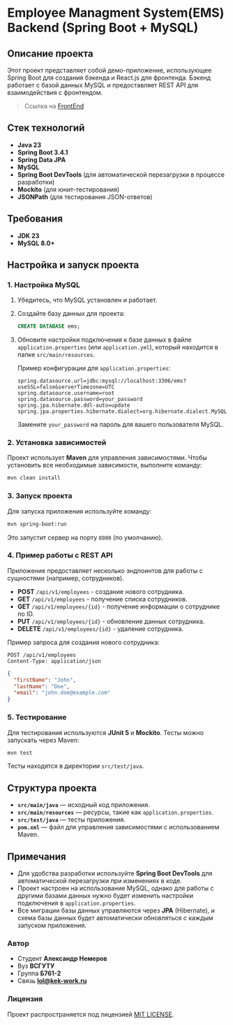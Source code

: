 # Employee Managment System(EMS) Backend (Spring Boot + MySQL)

## Описание проекта

Этот проект представляет собой демо-приложение, использующее Spring Boot для создания бэкенда и React.js для фронтенда. Бэкенд работает с базой данных MySQL и предоставляет REST API для взаимодействия с фронтендом.
>Ссылка на [FrontEnd](https://github.com/DANTECK-dev/ems-react-spring)

## Стек технологий

- **Java 23**
- **Spring Boot 3.4.1**
- **Spring Data JPA**
- **MySQL**
- **Spring Boot DevTools** (для автоматической перезагрузки в процессе разработки)
- **Mockito** (для юнит-тестирования)
- **JSONPath** (для тестирования JSON-ответов)

## Требования

- **JDK 23**
- **MySQL 8.0+**

## Настройка и запуск проекта

### 1. Настройка MySQL

1. Убедитесь, что MySQL установлен и работает.
2. Создайте базу данных для проекта:

   ```sql
   CREATE DATABASE ems;
   ```

3. Обновите настройки подключения к базе данных в файле `application.properties` (или `application.yml`), который находится в папке `src/main/resources`.

   Пример конфигурации для `application.properties`:

   ```properties
   spring.datasource.url=jdbc:mysql://localhost:3306/ems?useSSL=false&serverTimezone=UTC
   spring.datasource.username=root
   spring.datasource.password=your_password
   spring.jpa.hibernate.ddl-auto=update
   spring.jpa.properties.hibernate.dialect=org.hibernate.dialect.MySQL8Dialect
   ```

   Замените `your_password` на пароль для вашего пользователя MySQL.

### 2. Установка зависимостей

Проект использует **Maven** для управления зависимостями. Чтобы установить все необходимые зависимости, выполните команду:

```bash
mvn clean install
```

### 3. Запуск проекта

Для запуска приложения используйте команду:

```bash
mvn spring-boot:run
```

Это запустит сервер на порту `8080` (по умолчанию).

### 4. Пример работы с REST API

Приложение предоставляет несколько эндпоинтов для работы с сущностями (например, сотрудников).

- **POST** `/api/v1/employees` - создание нового сотрудника.
- **GET** `/api/v1/employees` - получение списка сотрудников.
- **GET** `/api/v1/employees/{id}` - получение информации о сотруднике по ID.
- **PUT** `/api/v1/employees/{id}` - обновление данных сотрудника.
- **DELETE** `/api/v1/employees/{id}` - удаление сотрудника.

Пример запроса для создания нового сотрудника:

```text
POST /api/v1/employees
Content-Type: application/json
```
```json
{
  "firstName": "John",
  "lastName": "Doe",
  "email": "john.doe@example.com"
}
```

### 5. Тестирование

Для тестирования используются **JUnit 5** и **Mockito**. Тесты можно запускать через Maven:

```bash
mvn test
```

Тесты находятся в директории `src/test/java`.

## Структура проекта

- **`src/main/java`** — исходный код приложения.
- **`src/main/resources`** — ресурсы, такие как `application.properties`.
- **`src/test/java`** — тесты приложения.
- **`pom.xml`** — файл для управления зависимостями с использованием Maven.

## Примечания

- Для удобства разработки используйте **Spring Boot DevTools** для автоматической перезагрузки при изменениях в коде.
- Проект настроен на использование MySQL, однако для работы с другими базами данных нужно будет изменить настройки подключения в `application.properties`.
- Все миграции базы данных управляются через **JPA** (Hibernate), и схема базы данных будет автоматически обновляться с каждым запуском приложения.

### Автор
- Cтудент **Александр Немеров**
- Вуз **ВСГУТУ**
- Группа **Б761-2**
- Связь **lol@kek-work.ru**

### Лицензия
Проект распространяется под лицензией [MIT LICENSE](LICENSE).
